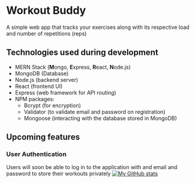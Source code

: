 # Workout Buddy
A simple web app that tracks your exercises along with its respective load and number of repetitions (reps)

## Technologies used during development
 - MERN Stack (**M**ongo, **E**xpress, **R**eact, **N**ode.js)
 - MongoDB (Database)
 - Node.js (backend server)
 - React (frontend UI)
 - Express (web framework for API routing)
 - NPM packages:
	 - Bcrypt (for encryption)
	 - Validator (to validate email and password on registration)
	 - Mongoose (interacting with the database stored in MongoDB)
## Upcoming features
### User Authentication
Users will soon be able to log in to the application with and email and password to store their workouts privately
[![My GitHub stats](https://github-readme-stats.vercel.app/api?username=monstajoe2002&icon=true&theme=aloglia)](https://github.com/anuraghazra/github-readme-stats)
